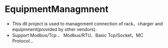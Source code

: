 # EquipmentManagmnent
- This dll project is used to managnment connection of rack、charger and equipmnent(provided by other vendors).
- Support Modbus/Tcp 、 Modbus/RTU、Basic Tcp/Socket、MC Protocol...
